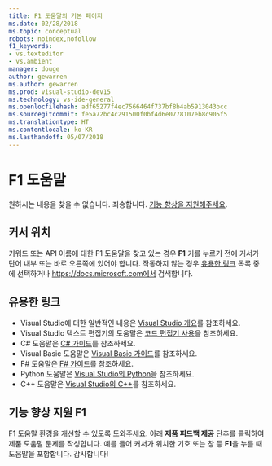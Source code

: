 ```yaml
---
title: F1 도움말의 기본 페이지
ms.date: 02/28/2018
ms.topic: conceptual
robots: noindex,nofollow
f1_keywords:
- vs.texteditor
- vs.ambient
manager: douge
author: gewarren
ms.author: gewarren
ms.prod: visual-studio-dev15
ms.technology: vs-ide-general
ms.openlocfilehash: adf65277f4ec7566464f737bf8b4ab5913043bcc
ms.sourcegitcommit: fe5a72bc4c291500f0bf4d6e0778107eb8c905f5
ms.translationtype: HT
ms.contentlocale: ko-KR
ms.lasthandoff: 05/07/2018
---
```

# F1 도움말

원하시는 내용을 찾을 수 없습니다. 죄송합니다. [기능 향상을 지원해주세요](#help-us-improve-f1).

## 커서 위치

키워드 또는 API 이름에 대한 F1 도움말을 찾고 있는 경우 **F1** 키를 누르기 전에 커서가 단어 내부 또는 바로 오른쪽에 있어야 합니다. 작동하지 않는 경우 [유용한 링크](#useful-links) 목록 중에 선택하거나 https://docs.microsoft.com에서 검색합니다.

## 유용한 링크

- Visual Studio에 대한 일반적인 내용은 [Visual Studio 개요](../../ide/visual-studio-ide.md)를 참조하세요.
- Visual Studio 텍스트 편집기의 도움말은 [코드 편집기 사용](../../ide/writing-code-in-the-code-and-text-editor.md)을 참조하세요.
- C# 도움말은 [C# 가이드](/dotnet/csharp/index)를 참조하세요.
- Visual Basic 도움말은 [Visual Basic 가이드](/dotnet/visual-basic/)를 참조하세요.
- F# 도움말은 [F# 가이드](/dotnet/fsharp/)를 참조하세요.
- Python 도움말은 [Visual Studio의 Python](../../python/overview-of-python-tools-for-visual-studio.md)을 참조하세요.
- C++ 도움말은 [Visual Studio의 C++](/cpp/visual-cpp-in-visual-studio)를 참조하세요.

## 기능 향상 지원 F1

F1 도움말 환경을 개선할 수 있도록 도와주세요. 아래 **제품 피드백 제공** 단추를 클릭하여 제품 도움말 문제를 작성합니다. 예를 들어 커서가 위치한 기호 또는 창 등 **F1**을 누를 때 도움말을 포함합니다. 감사합니다!
